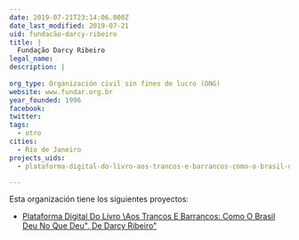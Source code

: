 ```yaml
---
date: 2019-07-21T23:14:06.000Z
date_last_modified: 2019-07-21
uid: fundacão-darcy-ribeiro
title: |
  Fundação Darcy Ribeiro
legal_name: 
description: |
  
org_type: Organización civil sin fines de lucro (ONG)
website: www.fundar.org.br
year_founded: 1996
facebook: 
twitter: 
tags:
  - otro
cities: 
  - Río de Janeiro
projects_uids:
  - plataforma-digital-do-livro-aos-trancos-e-barrancos-como-o-brasil-deu-no-que-deu-de-darcy-ribeiro

---
```


Esta organización tiene los siguientes proyectos:

- [Plataforma Digital Do Livro \Aos Trancos E Barrancos: Como O Brasil Deu No Que Deu\", De Darcy Ribeiro"](/proyectos/plataforma-digital-do-livro-aos-trancos-e-barrancos-como-o-brasil-deu-no-que-deu-de-darcy-ribeiro)
